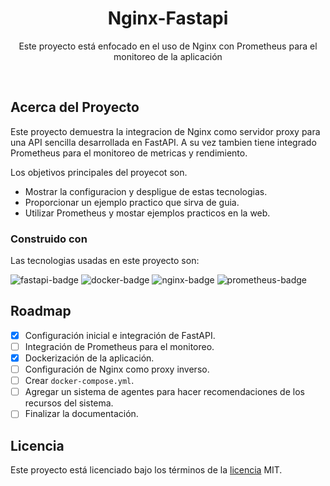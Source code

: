 <div>
    <h1 align="center">Nginx-Fastapi</h1>
    <p align="center">Este proyecto está enfocado en el uso de Nginx con Prometheus para el monitoreo de la aplicación</p>
</div>
<br/>

## Acerca del Proyecto

Este proyecto demuestra la integracion de Nginx como servidor proxy para una API sencilla desarrollada en FastAPI. A su vez tambien tiene integrado Prometheus para el monitoreo de metricas y rendimiento.

Los objetivos principales del proyecot son.

- Mostrar la configuracion y despligue de estas tecnologias.
- Proporcionar un ejemplo practico que sirva de guia.
- Utilizar Prometheus y mostar ejemplos practicos en la web.

### Construido con

Las tecnologias usadas en este proyecto son:

![fastapi-badge] ![docker-badge] ![nginx-badge] ![prometheus-badge]

## Roadmap

- [x] Configuración inicial e integración de FastAPI.
- [ ] Integración de Prometheus para el monitoreo.
- [x] Dockerización de la aplicación.
- [ ] Configuración de Nginx como proxy inverso.
- [ ] Crear `docker-compose.yml`.
- [ ] Agregar un sistema de agentes para hacer recomendaciones de los recursos del sistema.
- [ ] Finalizar la documentación.

## Licencia

Este proyecto está licenciado bajo los términos de la [licencia](LICENSE) MIT.

<!-- Badges -->
[docker-badge]: https://img.shields.io/badge/docker-%230db7ed.svg?style=for-the-badge&logo=docker&logoColor=white
[fastapi-badge]: https://img.shields.io/badge/FastAPI-005571?style=for-the-badge&logo=fastapi
[nginx-badge]: https://img.shields.io/badge/Nginx-009639?logo=nginx&logoColor=white&style=for-the-badge
[prometheus-badge]: https://img.shields.io/badge/Prometheus-E6522C?style=for-the-badge&logo=Prometheus&logoColor=white
